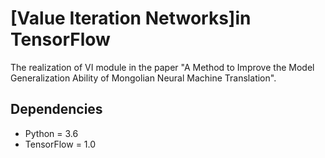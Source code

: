 # [Value Iteration Networks]in TensorFlow

The realization of VI module in the paper "A Method to Improve the Model Generalization Ability of Mongolian Neural Machine Translation".


## Dependencies
* Python = 3.6
* TensorFlow = 1.0

